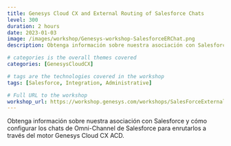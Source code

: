 ```yaml
---
title: Genesys Cloud CX and External Routing of Salesforce Chats
level: 300
duration: 2 hours
date: 2023-01-03
image: /images/workshop/Genesys-workshop-SalesforceERChat.png
description: Obtenga información sobre nuestra asociación con Salesforce y cómo configurar los chats de Omni-Channel de Salesforce para enrutarlos a través del motor Genesys Cloud CX ACD.

# categories is the overall themes covered 
categories: [GenesysCloudCX]

# tags are the technologies covered in the workshop
tags: [Salesforce, Integration, Administrative]

# Full URL to the workshop
workshop_url: https://workshop.genesys.com/workshops/SalesForceExternalRouting/sp/
---
```


Obtenga información sobre nuestra asociación con Salesforce y cómo configurar los chats de Omni-Channel de Salesforce para enrutarlos a través del motor Genesys Cloud CX ACD.
